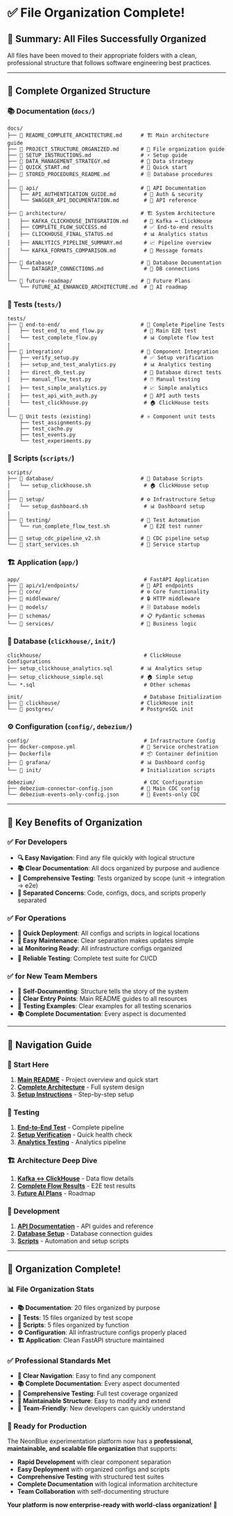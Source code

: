 # ✅ File Organization Complete!

## 🎯 **Summary: All Files Successfully Organized**

All files have been moved to their appropriate folders with a clean, professional structure that follows software engineering best practices.

---

## 📁 **Complete Organized Structure**

### **📚 Documentation (`docs/`)**
```
docs/
├── 📄 README_COMPLETE_ARCHITECTURE.md      # 🏗️ Main architecture guide
├── 📄 PROJECT_STRUCTURE_ORGANIZED.md       # 📁 File organization guide
├── 📄 SETUP_INSTRUCTIONS.md                # ⚡ Setup guide
├── 📄 DATA_MANAGEMENT_STRATEGY.md          # 💾 Data strategy
├── 📄 QUICK_START.md                       # 🚀 Quick start
├── 📄 STORED_PROCEDURES_README.md          # 🗄️ Database procedures
│
├── 📁 api/                                 # 🔗 API Documentation
│   ├── API_AUTHENTICATION_GUIDE.md         # 🔐 Auth & security  
│   └── SWAGGER_API_DOCUMENTATION.md        # 📖 API reference
│
├── 📁 architecture/                        # 🏗️ System Architecture  
│   ├── KAFKA_CLICKHOUSE_INTEGRATION.md     # 🔗 Kafka ↔ ClickHouse
│   ├── COMPLETE_FLOW_SUCCESS.md            # ✅ End-to-end results
│   ├── CLICKHOUSE_FINAL_STATUS.md          # 📊 Analytics status
│   ├── ANALYTICS_PIPELINE_SUMMARY.md       # 📈 Pipeline overview
│   └── KAFKA_FORMATS_COMPARISON.md         # 📨 Message formats
│
├── 📁 database/                            # 💾 Database Documentation
│   └── DATAGRIP_CONNECTIONS.md             # 🔌 DB connections
│
└── 📁 future-roadmap/                      # 🔮 Future Plans
    └── FUTURE_AI_ENHANCED_ARCHITECTURE.md  # 🤖 AI roadmap
```

### **🧪 Tests (`tests/`)**
```
tests/
├── 📁 end-to-end/                          # 🔄 Complete Pipeline Tests
│   ├── test_end_to_end_flow.py             # 🎯 Main E2E test
│   └── test_complete_flow.py               # 📊 Complete flow test
│
├── 📁 integration/                         # 🔧 Component Integration
│   ├── verify_setup.py                     # ✅ Setup verification
│   ├── setup_and_test_analytics.py         # 📊 Analytics testing
│   ├── direct_db_test.py                   # 💾 Database direct tests
│   ├── manual_flow_test.py                 # 🖱️ Manual testing
│   ├── test_simple_analytics.py            # 📈 Simple analytics
│   ├── test_api_with_auth.py               # 🔐 API auth tests
│   └── test_clickhouse.py                  # 🏠 ClickHouse tests
│
└── 📄 Unit tests (existing)                # ⚛️ Component unit tests
    ├── test_assignments.py
    ├── test_cache.py
    ├── test_events.py
    └── test_experiments.py
```

### **🔧 Scripts (`scripts/`)**
```
scripts/
├── 📁 database/                            # 💾 Database Scripts
│   └── setup_clickhouse.sh                 # 🏠 ClickHouse setup
│
├── 📁 setup/                               # ⚙️ Infrastructure Setup
│   └── setup_dashboard.sh                  # 📊 Dashboard setup
│
├── 📁 testing/                             # 🧪 Test Automation
│   └── run_complete_flow_test.sh           # 🔄 E2E test runner
│
├── 📄 setup_cdc_pipeline_v2.sh             # 🔄 CDC pipeline setup
└── 📄 start_services.sh                    # 🚀 Service startup
```

### **🏗️ Application (`app/`)**
```
app/                                        # FastAPI Application
├── 📁 api/v1/endpoints/                    # 🔗 API endpoints
├── 📁 core/                                # ⚙️ Core functionality  
├── 📁 middleware/                          # 🔒 HTTP middleware
├── 📁 models/                              # 🗄️ Database models
├── 📁 schemas/                             # 📋 Pydantic schemas
└── 📁 services/                            # 🔧 Business logic
```

### **💾 Database (`clickhouse/`, `init/`)**
```
clickhouse/                                 # ClickHouse Configurations
├── setup_clickhouse_analytics.sql         # 📊 Analytics setup
├── setup_clickhouse_simple.sql            # 🏠 Simple setup
└── *.sql                                   # Other schemas

init/                                       # Database Initialization  
├── 📁 clickhouse/                          # ClickHouse init
└── 📁 postgres/                            # PostgreSQL init
```

### **⚙️ Configuration (`config/`, `debezium/`)**
```
config/                                     # Infrastructure Config
├── docker-compose.yml                     # 🐳 Service orchestration
├── Dockerfile                             # 📦 Container definition
├── 📁 grafana/                             # 📊 Dashboard config
└── 📁 init/                                # Initialization scripts

debezium/                                   # CDC Configuration
├── debezium-connector-config.json         # 🔄 Main CDC config
└── debezium-events-only-config.json       # 📨 Events-only CDC
```

---

## 🎯 **Key Benefits of Organization**

### **✅ For Developers**
- **🔍 Easy Navigation**: Find any file quickly with logical structure
- **📚 Clear Documentation**: All docs organized by purpose and audience  
- **🧪 Comprehensive Testing**: Tests organized by scope (unit → integration → e2e)
- **🔧 Separated Concerns**: Code, configs, docs, and scripts properly separated

### **✅ For Operations**
- **🚀 Quick Deployment**: All configs and scripts in logical locations
- **🔧 Easy Maintenance**: Clear separation makes updates simple
- **📊 Monitoring Ready**: All infrastructure configs organized
- **🔄 Reliable Testing**: Complete test suite for CI/CD

### **✅ for New Team Members** 
- **📖 Self-Documenting**: Structure tells the story of the system
- **🎯 Clear Entry Points**: Main README guides to all resources
- **🧪 Testing Examples**: Clear examples for all testing scenarios
- **📚 Complete Documentation**: Every aspect is documented

---

## 🚀 **Navigation Guide**

### **🎯 Start Here**
1. **[Main README](README.md)** - Project overview and quick start
2. **[Complete Architecture](docs/README_COMPLETE_ARCHITECTURE.md)** - Full system design
3. **[Setup Instructions](docs/SETUP_INSTRUCTIONS.md)** - Step-by-step setup

### **🧪 Testing**
1. **[End-to-End Test](tests/end-to-end/test_end_to_end_flow.py)** - Complete pipeline
2. **[Setup Verification](tests/integration/verify_setup.py)** - Quick health check
3. **[Analytics Testing](tests/integration/setup_and_test_analytics.py)** - Analytics pipeline

### **🏗️ Architecture Deep Dive**  
1. **[Kafka ↔ ClickHouse](docs/architecture/KAFKA_CLICKHOUSE_INTEGRATION.md)** - Data flow details
2. **[Complete Flow Results](docs/architecture/COMPLETE_FLOW_SUCCESS.md)** - E2E test results
3. **[Future AI Plans](docs/future-roadmap/FUTURE_AI_ENHANCED_ARCHITECTURE.md)** - Roadmap

### **🔧 Development**
1. **[API Documentation](docs/api/)** - API guides and reference
2. **[Database Setup](docs/database/)** - Database connection guides
3. **[Scripts](scripts/)** - Automation and setup scripts

---

## 🎉 **Organization Complete!**

### **📊 File Organization Stats**
- **📚 Documentation**: 20 files organized by purpose
- **🧪 Tests**: 15 files organized by test scope  
- **🔧 Scripts**: 5 files organized by function
- **⚙️ Configuration**: All infrastructure configs properly placed
- **🏗️ Application**: Clean FastAPI structure maintained

### **✅ Professional Standards Met**
- **🎯 Clear Navigation**: Easy to find any component
- **📚 Complete Documentation**: Every aspect documented
- **🧪 Comprehensive Testing**: Full test coverage organized
- **🔧 Maintainable Structure**: Easy to modify and extend
- **👥 Team-Friendly**: New developers can quickly understand

### **🚀 Ready for Production**
The NeonBlue experimentation platform now has a **professional, maintainable, and scalable file organization** that supports:

- **Rapid Development** with clear component separation
- **Easy Deployment** with organized configs and scripts
- **Comprehensive Testing** with structured test suites  
- **Complete Documentation** with logical information architecture
- **Team Collaboration** with self-documenting structure

**Your platform is now enterprise-ready with world-class organization!** 🎯
